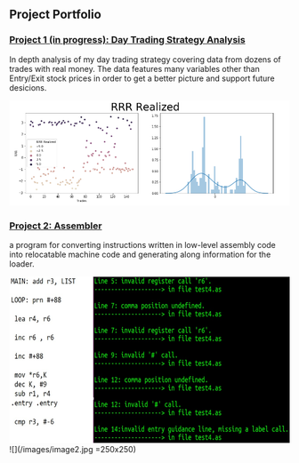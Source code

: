 

## Project Portfolio


### [Project 1 (in progress): Day Trading Strategy Analysis](https://github.com/zoxfog/Day-Trading-Analysis)

In depth analysis of my day trading strategy covering data from dozens of trades with real money. The data features many variables other than Entry/Exit stock prices in order to get a better picture and support future desicions. 


![](/images/image1.png)




### [Project 2: Assembler](https://github.com/zoxfog/Assembler-Project)

a program for converting instructions written in low-level assembly code into relocatable machine code and generating along information for the loader.



<img src="/images/image2.jpg" width="700" height="300">
![](/images/image2.jpg =250x250)
